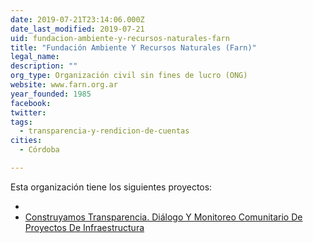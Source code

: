 ```yaml
---
date: 2019-07-21T23:14:06.000Z
date_last_modified: 2019-07-21
uid: fundacion-ambiente-y-recursos-naturales-farn
title: "Fundación Ambiente Y Recursos Naturales (Farn)"
legal_name: 
description: ""
org_type: Organización civil sin fines de lucro (ONG)
website: www.farn.org.ar
year_founded: 1985
facebook: 
twitter: 
tags:
  - transparencia-y-rendicion-de-cuentas
cities: 
  - Córdoba

---
```


Esta organización tiene los siguientes proyectos:

- [](/i/construyamos-transparencia-dialogo-y-monitoreo-comunitario-de-proyectos-de-infraestructura.html)
- [Construyamos Transparencia. Diálogo Y Monitoreo Comunitario De Proyectos De Infraestructura](/i/construyamos-transparencia-dialogo-y-monitoreo-comunitario-de-proyectos-de-infraestructura.html)
